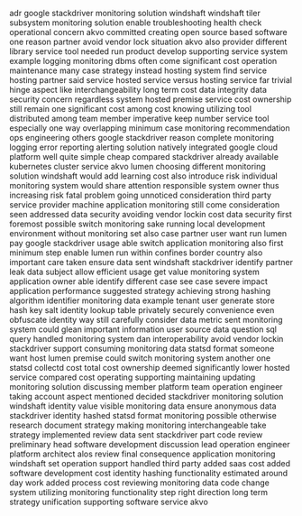adr google stackdriver monitoring solution windshaft windshaft tiler subsystem monitoring solution enable troubleshooting health check operational concern akvo committed creating open source based software one reason partner avoid vendor lock situation akvo also provider different library service tool needed run product develop supporting service system example logging monitoring dbms often come significant cost operation maintenance many case strategy instead hosting system find service hosting partner said service hosted service versus hosting service far trivial hinge aspect like interchangeability long term cost data integrity data security concern regardless system hosted premise service cost ownership still remain one significant cost among cost knowing utilizing tool distributed among team member imperative keep number service tool especially one way overlapping minimum case monitoring recommendation ops engineering others google stackdriver reason complete monitoring logging error reporting alerting solution natively integrated google cloud platform well quite simple cheap compared stackdriver already available kubernetes cluster service akvo lumen choosing different monitoring solution windshaft would add learning cost also introduce risk individual monitoring system would share attention responsible system owner thus increasing risk fatal problem going unnoticed consideration third party service provider machine application monitoring still come consideration seen addressed data security avoiding vendor lockin cost data security first foremost possible switch monitoring sake running local development environment without monitoring set also case partner user want run lumen pay google stackdriver usage able switch application monitoring also first minimum step enable lumen run within confines border country also important care taken ensure data sent windshaft stackdriver identify partner leak data subject allow efficient usage get value monitoring system application owner able identify different case see case severe impact application performance suggested strategy achieving strong hashing algorithm identifier monitoring data example tenant user generate store hash key salt identity lookup table privately securely convenience even obfuscate identity way still carefully consider data metric sent monitoring system could glean important information user source data question sql query handled monitoring system dan interoperability avoid vendor lockin stackdriver support consuming monitoring data statsd format someone want host lumen premise could switch monitoring system another one statsd collectd cost total cost ownership deemed significantly lower hosted service compared cost operating supporting maintaining updating monitoring solution discussing member platform team operation engineer taking account aspect mentioned decided stackdriver monitoring solution windshaft identity value visible monitoring data ensure anonymous data stackdriver identity hashed statsd format monitoring possible otherwise research document strategy making monitoring interchangeable take strategy implemented review data sent stackdriver part code review preliminary head software development discussion lead operation engineer platform architect alos review final consequence application monitoring windshaft set operation support handled third party added saas cost added software development cost identity hashing functionality estimated around day work added process cost reviewing monitoring data code change system utilizing monitoring functionality step right direction long term strategy unification supporting software service akvo